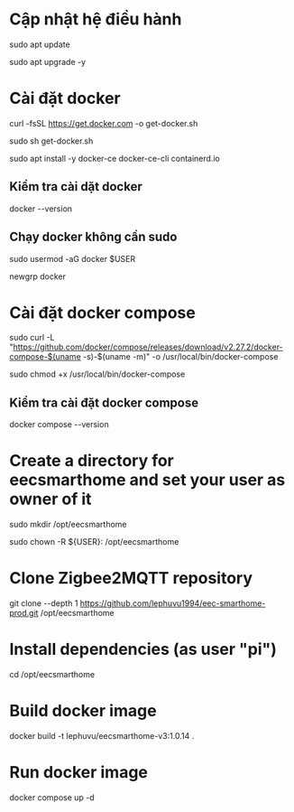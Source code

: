 # Cập nhật hệ điều hành 
sudo apt update

sudo apt upgrade -y


# Cài đặt docker
curl -fsSL https://get.docker.com -o get-docker.sh

sudo sh get-docker.sh

sudo apt install -y docker-ce docker-ce-cli containerd.io

## Kiểm tra cài dặt docker 
docker --version

## Chạy docker không cần sudo
sudo usermod -aG docker $USER

newgrp docker


# Cài đặt docker compose

sudo curl -L "https://github.com/docker/compose/releases/download/v2.27.2/docker-compose-$(uname -s)-$(uname -m)" -o /usr/local/bin/docker-compose

sudo chmod +x /usr/local/bin/docker-compose

## Kiểm tra cài đặt docker compose
docker compose --version

# Create a directory for eecsmarthome and set your user as owner of it

sudo mkdir /opt/eecsmarthome

sudo chown -R ${USER}: /opt/eecsmarthome

# Clone Zigbee2MQTT repository
git clone --depth 1 https://github.com/lephuvu1994/eec-smarthome-prod.git /opt/eecsmarthome


# Install dependencies (as user "pi")
cd /opt/eecsmarthome

# Build docker image
docker build -t lephuvu/eecsmarthome-v3:1.0.14 .

# Run docker image
docker compose up -d
